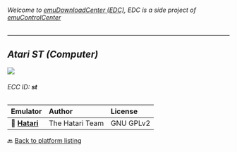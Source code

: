 ###### Welcome to [emuDownloadCenter (EDC)](https://github.com/PhoenixInteractiveNL/emuDownloadCenter/wiki/), EDC is a side project of [emuControlCenter](https://github.com/PhoenixInteractiveNL/emuControlCenter/wiki/)
***
## _Atari ST (Computer)_
![](https://raw.githubusercontent.com/wiki/PhoenixInteractiveNL/emuDownloadCenter/images_platform/ecc_st_teaser.png)
###### ECC ID: **st**

| Emulator   | Author      | License     |
|:-----------|:------------|:------------|
| :file_folder: [**Hatari**](https://github.com/PhoenixInteractiveNL/emuDownloadCenter/wiki/Emulator-hatari#menu) | The Hatari Team | GNU GPLv2 |

:back: [Back to platform listing](https://github.com/PhoenixInteractiveNL/emuDownloadCenter/wiki/EDC-Platform-List)
